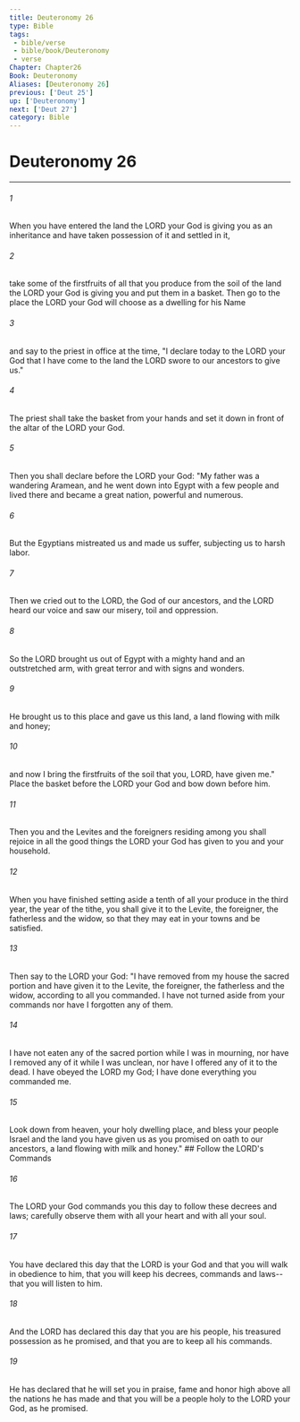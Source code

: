 ```yaml
---
title: Deuteronomy 26
type: Bible
tags:
 - bible/verse
 - bible/book/Deuteronomy
 - verse
Chapter: Chapter26
Book: Deuteronomy
Aliases: [Deuteronomy 26]
previous: ['Deut 25']
up: ['Deuteronomy']
next: ['Deut 27']
category: Bible
---
```

# Deuteronomy 26

***


###### 1 
When you have entered the land the LORD your God is giving you as an inheritance and have taken possession of it and settled in it, 

###### 2 
take some of the firstfruits of all that you produce from the soil of the land the LORD your God is giving you and put them in a basket. Then go to the place the LORD your God will choose as a dwelling for his Name 

###### 3 
and say to the priest in office at the time, "I declare today to the LORD your God that I have come to the land the LORD swore to our ancestors to give us." 

###### 4 
The priest shall take the basket from your hands and set it down in front of the altar of the LORD your God. 

###### 5 
Then you shall declare before the LORD your God: "My father was a wandering Aramean, and he went down into Egypt with a few people and lived there and became a great nation, powerful and numerous. 

###### 6 
But the Egyptians mistreated us and made us suffer, subjecting us to harsh labor. 

###### 7 
Then we cried out to the LORD, the God of our ancestors, and the LORD heard our voice and saw our misery, toil and oppression. 

###### 8 
So the LORD brought us out of Egypt with a mighty hand and an outstretched arm, with great terror and with signs and wonders. 

###### 9 
He brought us to this place and gave us this land, a land flowing with milk and honey; 

###### 10 
and now I bring the firstfruits of the soil that you, LORD, have given me." Place the basket before the LORD your God and bow down before him. 

###### 11 
Then you and the Levites and the foreigners residing among you shall rejoice in all the good things the LORD your God has given to you and your household. 

###### 12 
When you have finished setting aside a tenth of all your produce in the third year, the year of the tithe, you shall give it to the Levite, the foreigner, the fatherless and the widow, so that they may eat in your towns and be satisfied. 

###### 13 
Then say to the LORD your God: "I have removed from my house the sacred portion and have given it to the Levite, the foreigner, the fatherless and the widow, according to all you commanded. I have not turned aside from your commands nor have I forgotten any of them. 

###### 14 
I have not eaten any of the sacred portion while I was in mourning, nor have I removed any of it while I was unclean, nor have I offered any of it to the dead. I have obeyed the LORD my God; I have done everything you commanded me. 

###### 15 
Look down from heaven, your holy dwelling place, and bless your people Israel and the land you have given us as you promised on oath to our ancestors, a land flowing with milk and honey." ## Follow the LORD's Commands 

###### 16 
The LORD your God commands you this day to follow these decrees and laws; carefully observe them with all your heart and with all your soul. 

###### 17 
You have declared this day that the LORD is your God and that you will walk in obedience to him, that you will keep his decrees, commands and laws--that you will listen to him. 

###### 18 
And the LORD has declared this day that you are his people, his treasured possession as he promised, and that you are to keep all his commands. 

###### 19 
He has declared that he will set you in praise, fame and honor high above all the nations he has made and that you will be a people holy to the LORD your God, as he promised. 
